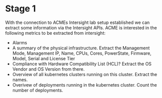 # Stage 1

With the connection to ACMEs Intersight lab setup established we can extract some information via the Intersight APIs. 
ACME is interested in the following metrics to be extracted from intersight:

* Alarms 
* A summary of the physical infrastructure. Extract the Management Mode, Management IP, Name, CPUs, Cores, PowerState, Firmware, Model, Serial and License Tier
* Compliance with Hardware Compatibility List (HCL)? Extract the OS Vendor and OS Version from there.
* Overview of all kubernetes clusters running on this cluster. Extract the names.
* Overivew of deployments running in the kubernetes cluster. Count the number of deployments.